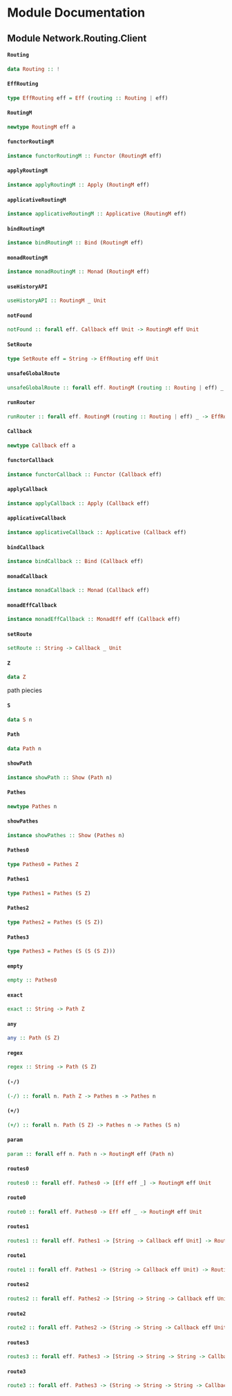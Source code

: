 # Module Documentation

## Module Network.Routing.Client

#### `Routing`

``` purescript
data Routing :: !
```


#### `EffRouting`

``` purescript
type EffRouting eff = Eff (routing :: Routing | eff)
```


#### `RoutingM`

``` purescript
newtype RoutingM eff a
```


#### `functorRoutingM`

``` purescript
instance functorRoutingM :: Functor (RoutingM eff)
```


#### `applyRoutingM`

``` purescript
instance applyRoutingM :: Apply (RoutingM eff)
```


#### `applicativeRoutingM`

``` purescript
instance applicativeRoutingM :: Applicative (RoutingM eff)
```


#### `bindRoutingM`

``` purescript
instance bindRoutingM :: Bind (RoutingM eff)
```


#### `monadRoutingM`

``` purescript
instance monadRoutingM :: Monad (RoutingM eff)
```


#### `useHistoryAPI`

``` purescript
useHistoryAPI :: RoutingM _ Unit
```


#### `notFound`

``` purescript
notFound :: forall eff. Callback eff Unit -> RoutingM eff Unit
```


#### `SetRoute`

``` purescript
type SetRoute eff = String -> EffRouting eff Unit
```


#### `unsafeGlobalRoute`

``` purescript
unsafeGlobalRoute :: forall eff. RoutingM (routing :: Routing | eff) _ -> SetRoute eff
```


#### `runRouter`

``` purescript
runRouter :: forall eff. RoutingM (routing :: Routing | eff) _ -> EffRouting eff (SetRoute eff)
```


#### `Callback`

``` purescript
newtype Callback eff a
```

#### `functorCallback`

``` purescript
instance functorCallback :: Functor (Callback eff)
```


#### `applyCallback`

``` purescript
instance applyCallback :: Apply (Callback eff)
```


#### `applicativeCallback`

``` purescript
instance applicativeCallback :: Applicative (Callback eff)
```


#### `bindCallback`

``` purescript
instance bindCallback :: Bind (Callback eff)
```


#### `monadCallback`

``` purescript
instance monadCallback :: Monad (Callback eff)
```


#### `monadEffCallback`

``` purescript
instance monadEffCallback :: MonadEff eff (Callback eff)
```


#### `setRoute`

``` purescript
setRoute :: String -> Callback _ Unit
```


#### `Z`

``` purescript
data Z
```

path piecies

#### `S`

``` purescript
data S n
```


#### `Path`

``` purescript
data Path n
```


#### `showPath`

``` purescript
instance showPath :: Show (Path n)
```


#### `Pathes`

``` purescript
newtype Pathes n
```


#### `showPathes`

``` purescript
instance showPathes :: Show (Pathes n)
```


#### `Pathes0`

``` purescript
type Pathes0 = Pathes Z
```


#### `Pathes1`

``` purescript
type Pathes1 = Pathes (S Z)
```


#### `Pathes2`

``` purescript
type Pathes2 = Pathes (S (S Z))
```


#### `Pathes3`

``` purescript
type Pathes3 = Pathes (S (S (S Z)))
```


#### `empty`

``` purescript
empty :: Pathes0
```


#### `exact`

``` purescript
exact :: String -> Path Z
```


#### `any`

``` purescript
any :: Path (S Z)
```


#### `regex`

``` purescript
regex :: String -> Path (S Z)
```


#### `(-/)`

``` purescript
(-/) :: forall n. Path Z -> Pathes n -> Pathes n
```


#### `(+/)`

``` purescript
(+/) :: forall n. Path (S Z) -> Pathes n -> Pathes (S n)
```


#### `param`

``` purescript
param :: forall eff n. Path n -> RoutingM eff (Path n)
```


#### `routes0`

``` purescript
routes0 :: forall eff. Pathes0 -> [Eff eff _] -> RoutingM eff Unit
```


#### `route0`

``` purescript
route0 :: forall eff. Pathes0 -> Eff eff _ -> RoutingM eff Unit
```


#### `routes1`

``` purescript
routes1 :: forall eff. Pathes1 -> [String -> Callback eff Unit] -> RoutingM eff Unit
```


#### `route1`

``` purescript
route1 :: forall eff. Pathes1 -> (String -> Callback eff Unit) -> RoutingM eff Unit
```


#### `routes2`

``` purescript
routes2 :: forall eff. Pathes2 -> [String -> String -> Callback eff Unit] -> RoutingM eff Unit
```


#### `route2`

``` purescript
route2 :: forall eff. Pathes2 -> (String -> String -> Callback eff Unit) -> RoutingM eff Unit
```


#### `routes3`

``` purescript
routes3 :: forall eff. Pathes3 -> [String -> String -> String -> Callback eff Unit] -> RoutingM eff Unit
```


#### `route3`

``` purescript
route3 :: forall eff. Pathes3 -> (String -> String -> String -> Callback eff Unit) -> RoutingM eff Unit
```




